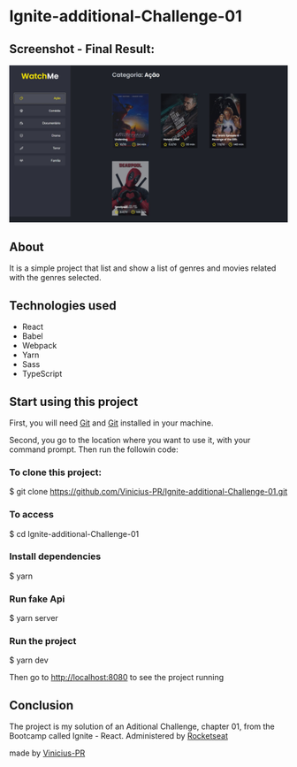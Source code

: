 # Ignite-additional-Challenge-01

## Screenshot - Final Result:
![Resultado Final](https://github.com/Vinicius-PR/Ignite-additional-Challenge-01/blob/main/Final%20Result.jpg)

## About
It is a simple project that list and show a list of genres and movies related with the genres selected.

## Technologies used
<ul>
<li>React</li>
<li>Babel</li>
<li>Webpack</li>
<li>Yarn</li>
<li>Sass</li>
<li>TypeScript</li>
</ul>

## Start using this project
First, you will need <a href="https://git-scm.com/" target="_blank">Git</a> and <a href="https://nodejs.org/en/" target="_blank">Git</a> installed in your machine.

Second, you go to the location where you want to use it, with your command prompt. Then run the followin code:

### To clone this project:
$ git clone https://github.com/Vinicius-PR/Ignite-additional-Challenge-01.git

### To access
$ cd Ignite-additional-Challenge-01

### Install dependencies
$ yarn

### Run fake Api
$ yarn server

### Run the project
$ yarn dev

Then go to <http://localhost:8080> to see the project running

## Conclusion
The project is my solution of an Aditional Challenge, chapter 01, from the Bootcamp called Ignite - React. Administered by <a href="https://rocketseat.com.br/" target="_blank">Rocketseat</a>

made by <a href="https://github.com/Vinicius-PR" target="_blank">Vinicius-PR</a>

